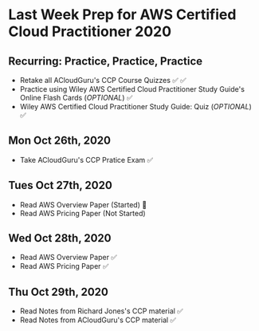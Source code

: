 # Last Week Prep for AWS Certified Cloud Practitioner 2020 

## **Recurring:** Practice, Practice, Practice
- Retake all ACloudGuru's CCP Course Quizzes ✅ ✅
- Practice using Wiley AWS Certified Cloud Practitioner Study Guide's Online Flash Cards (*OPTIONAL*) ✅
- Wiley AWS Certified Cloud Practitioner Study Guide: Quiz (*OPTIONAL*) ✅

## Mon Oct 26th, 2020
- Take ACloudGuru's CCP Pratice Exam ✅

## Tues Oct 27th, 2020
- Read AWS Overview Paper (Started) 🚧
- Read AWS Pricing Paper (Not Started)

## Wed Oct 28th, 2020
- Read AWS Overview Paper ✅
- Read AWS Pricing Paper ✅ 

## Thu Oct 29th, 2020
- Read Notes from Richard Jones's CCP material ✅
- Read Notes from ACloudGuru's CCP material ✅



